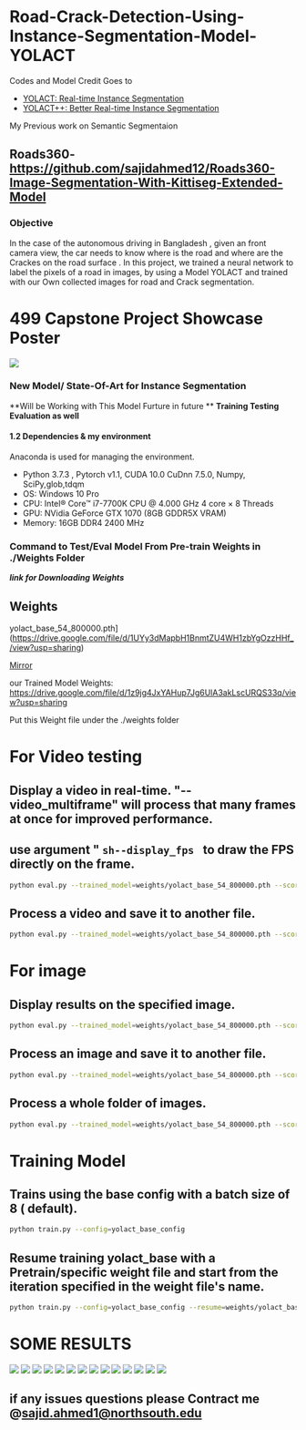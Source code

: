 # Road-Crack-Detection-Using-Instance-Segmentation-Model-YOLACT

Codes and Model Credit Goes to 
 - [YOLACT: Real-time Instance Segmentation](https://arxiv.org/abs/1904.02689)
 - [YOLACT++: Better Real-time Instance Segmentation](https://arxiv.org/abs/1912.06218)

My Previous work on Semantic Segmentaion 
## Roads360- https://github.com/sajidahmed12/Roads360-Image-Segmentation-With-Kittiseg-Extended-Model 

### Objective
In the case of the autonomous driving in Bangladesh , given an front camera view, the car needs to know where is the road and where are the Crackes on the road surface . In this project, we trained a neural network to label the pixels of a road in images, by using a Model YOLACT and trained with our Own collected images for road and Crack segmentation.

# 499 Capstone Project Showcase Poster 

![][img]

[img]: ./poster/poster499.JPG

### New Model/ State-Of-Art for Instance Segmentation 
**Will be Working with This Model Furture in future **
**Training Testing Evaluation as well** 

#### 1.2 Dependencies & my environment

Anaconda is used for managing the environment.

* Python 3.7.3 , Pytorch v1.1, CUDA 10.0 CuDnn 7.5.0, Numpy, SciPy,glob,tdqm
* OS: Windows 10 Pro
* CPU: Intel® Core™ i7-7700K CPU @ 4.000 GHz 4 core × 8 Threads
* GPU: NVidia GeForce GTX 1070 (8GB GDDR5X VRAM)
* Memory: 16GB DDR4 2400 MHz


### Command to Test/Eval Model From Pre-train Weights in ./Weights Folder

***link for Downloading Weights***  

## Weights                                                                                                              

yolact_base_54_800000.pth] (https://drive.google.com/file/d/1UYy3dMapbH1BnmtZU4WH1zbYgOzzHHf_/view?usp=sharing) 

[Mirror](https://ucdavis365-my.sharepoint.com/:u:/g/personal/yongjaelee_ucdavis_edu/EYRWxBEoKU9DiblrWx2M89MBGFkVVB_drlRd_v5sdT3Hgg)

our Trained Model Weights: https://drive.google.com/file/d/1z9jg4JxYAHup7Jg6UlA3akLscURQS33q/view?usp=sharing

Put this Weight file under the ./weights folder

# For Video testing 
## Display a video in real-time. "--video_multiframe" will process that many frames at once for improved performance.

## use argument **" ```sh--display_fps ```** to draw the FPS directly on the frame.
```sh
python eval.py --trained_model=weights/yolact_base_54_800000.pth --score_threshold=0.15 --top_k=15 --video_multiframe=4 --video=my_video3.mp4
```
## Process a video and save it to another file.
```sh
python eval.py --trained_model=weights/yolact_base_54_800000.pth --score_threshold=0.15 --top_k=15 --video_multiframe=4 --video=input_video.mp4:output_video.mp4
```
# For image
## Display results on the specified image.
```sh
python eval.py --trained_model=weights/yolact_base_54_800000.pth --score_threshold=0.15 --top_k=15 --image=my_image.png
```
## Process an image and save it to another file.
```sh
python eval.py --trained_model=weights/yolact_base_54_800000.pth --score_threshold=0.15 --top_k=15 --image=input_image.png:output_image.png
```
## Process a whole folder of images.
```sh
python eval.py --trained_model=weights/yolact_base_54_800000.pth --score_threshold=0.15 --top_k=15 --images=path/to/input/folder:path/to/output/folder
```
# Training Model
## Trains using the base config with a batch size of 8 ( default).
```sh
python train.py --config=yolact_base_config
```
## Resume training yolact_base with a Pretrain/specific weight file and start from the iteration specified in the weight file's name.
```sh
python train.py --config=yolact_base_config --resume=weights/yolact_base_10_32100.pth --start_iter=-1
```
# SOME RESULTS 

![][0]
![][1]
![][3]
![][4]
![][5]
![][6]
![][7]
![][8]
![][10]
![][11]
![][12]
![][13]
![][14]
![][15]

[//]: # (Results outputs)
[0]: ./results/outputs_1.png
[1]: ./results/outputs_3.png
[3]: ./results/outputs_5.png
[4]: ./results/outputs_26.png
[5]: ./results/outputs_22.png
[6]: ./results/outputs_23.png
[7]: ./results/outputs_12.png
[8]: ./results/outputs_11.png
[10]: ./results/outputs_13.png
[11]: ./results/outputs_17.png
[12]: ./results/outputs_21.png
[13]: ./results/outputs_25.png
[14]: ./results/outputs_31.png
[15]: ./results/outputs_41.png

## if any issues questions please Contract me @sajid.ahmed1@northsouth.edu

